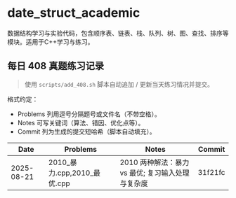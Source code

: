 # date_struct_academic
数据结构学习与实验代码，包含顺序表、链表、栈、队列、树、图、查找、排序等模块。适用于C++学习与练习。

## 每日 408 真题练习记录

> 使用 `scripts/add_408.sh` 脚本自动追加 / 更新当天练习情况并提交。

格式约定：

- Problems 列用逗号分隔题号或文件名（不带空格）。
- Notes 可写关键词（算法、错因、优化点等）。
- Commit 列为生成的提交短哈希（脚本自动填充）。

<!-- 408_DAILY_START -->
| Date | Problems | Notes | Commit |
|------|----------|-------|--------|
| 2025-08-21 | 2010_暴力.cpp,2010_最优.cpp | 2010 两种解法：暴力 vs 最优; 复习输入处理与复杂度 | 31f21fc |
<!-- 408_DAILY_END -->
